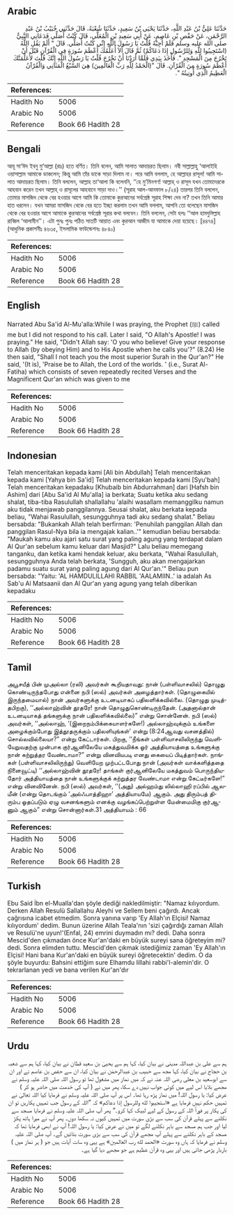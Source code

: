 ## Arabic


<div dir="rtl" lang="ar" style={{fontSize:'larger',backgroundColor:'#f8f9fa',padding:20}}>
حَدَّثَنَا عَلِيُّ بْنُ عَبْدِ اللَّهِ، حَدَّثَنَا يَحْيَى بْنُ سَعِيدٍ، حَدَّثَنَا شُعْبَةُ، قَالَ حَدَّثَنِي خُبَيْبُ بْنُ عَبْدِ الرَّحْمَنِ، عَنْ حَفْصِ بْنِ عَاصِمٍ، عَنْ أَبِي سَعِيدِ بْنِ الْمُعَلَّى، قَالَ كُنْتُ أُصَلِّي فَدَعَانِي النَّبِيُّ صلى الله عليه وسلم فَلَمْ أُجِبْهُ قُلْتُ يَا رَسُولَ اللَّهِ إِنِّي كُنْتُ أُصَلِّي‏.‏ قَالَ ‏"‏ أَلَمْ يَقُلِ اللَّهُ ‏(‏اسْتَجِيبُوا لِلَّهِ وَلِلرَّسُولِ إِذَا دَعَاكُمْ‏)‏ ثُمَّ قَالَ أَلاَ أُعَلِّمُكَ أَعْظَمَ سُورَةٍ فِي الْقُرْآنِ قَبْلَ أَنْ تَخْرُجَ مِنَ الْمَسْجِدِ ‏"‏‏.‏ فَأَخَذَ بِيَدِي فَلَمَّا أَرَدْنَا أَنْ نَخْرُجَ قُلْتُ يَا رَسُولَ اللَّهِ إِنَّكَ قُلْتَ لأُعَلِّمَنَّكَ أَعْظَمَ سُورَةٍ مِنَ الْقُرْآنِ‏.‏ قَالَ ‏"‏‏(‏الْحَمْدُ لِلَّهِ رَبِّ الْعَالَمِينَ‏)‏ هِيَ السَّبْعُ الْمَثَانِي وَالْقُرْآنُ الْعَظِيمُ الَّذِي أُوتِيتُهُ ‏"‏‏.‏
</div>
<div style={{backgroundColor:'#f8f9fa',padding:20, marginBottom: 10}}><table> <thead> <tr> <th>References:</th> <th></th> </tr> </thead> <tbody><tr><td>Hadith No</td><td>5006</td></tr><tr><td>Arabic No</td><td>5006</td></tr><tr><td>Reference</td><td>Book 66 Hadith 28</td></tr></tbody></table></div>

## Bengali


<div dir="ltr" lang="bn" style={{fontSize:'larger',backgroundColor:'#f8f9fa',padding:20}}>
আবূ সা‘ঈদ ইবনু মু‘আল্লা (রাঃ) হতে বর্ণিত। তিনি বলেন, আমি সালাত আদায়রত ছিলাম। নবী সাল্লাল্লাহু ‘আলাইহি ওয়াসাল্লাম আমাকে ডাকলেন; কিন্তু আমি তাঁর ডাকে সাড়া দিলাম না। পরে আমি বললাম, হে আল্লাহর রাসূল! আমি সালাত আদায়রত ছিলাম। তিনি বললেন, আল্লাহ তা‘আলা কি বলেননি, ‘‘হে মু’মিনগণ! আল্লাহ্ ও রাসূল যখন তোমাদেরকে আহবান করেন তখন আল্লাহ্ ও রাসূলের আহবানে সাড়া দাও।’’ (সূরাহ আল-আনফাল ৮/২৪) তারপর তিনি বললেন, তোমার মাসজিদ থেকে বের হওয়ার আগে আমি কি তোমাকে কুরআনের সর্বশ্রেষ্ঠ সূরাহ শিক্ষা দেব না? তখন তিনি আমার হাত ধরলেন। যখন আমরা মাসজিদ থেকে বের হতে ইচ্ছা করলাম তখন আমি বললাম, আপনি তো বলেছেন মাসজিদ থেকে বের হওয়ার আগে আমাকে কুরআনের সর্বশ্রেষ্ঠ সূরার কথা বলবেন। তিনি বললেন, সেটা হলঃ ‘‘আল হামদুলিল্লাহ রাব্বিল ‘আলামীন’’। এটা পুনঃ পুনঃ পঠিত সাতটি আয়াত এবং কুরআন আজীম যা আমাকে দেয়া হয়েছে। [৪৪৭৪] (আধুনিক প্রকাশনীঃ ৪৬৩৫, ইসলামিক ফাউন্ডেশনঃ ৪৮৪০)
</div>
<div style={{backgroundColor:'#f8f9fa',padding:20, marginBottom: 10}}><table> <thead> <tr> <th>References:</th> <th></th> </tr> </thead> <tbody><tr><td>Hadith No</td><td>5006</td></tr><tr><td>Arabic No</td><td>5006</td></tr><tr><td>Reference</td><td>Book 66 Hadith 28</td></tr></tbody></table></div>

## English


<div dir="ltr" lang="en" style={{fontSize:'larger',backgroundColor:'#f8f9fa',padding:20}}>
Narrated Abu Sa'id Al-Mu'alla:While I was praying, the Prophet (ﷺ) called me but I did not respond to his call. Later I said, "O Allah's Apostle! I was praying." He said, "Didn't Allah say: 'O you who believe! Give your response to Allah (by obeying Him) and to His Apostle when he calls you'?" (8.24) He then said, "Shall I not teach you the most superior Surah in the Qur'an?" He said, '(It is), 'Praise be to Allah, the Lord of the worlds. ' (i.e., Surat Al-Fatiha) which consists of seven repeatedly recited Verses and the Magnificent Qur'an which was given to me
</div>
<div style={{backgroundColor:'#f8f9fa',padding:20, marginBottom: 10}}><table> <thead> <tr> <th>References:</th> <th></th> </tr> </thead> <tbody><tr><td>Hadith No</td><td>5006</td></tr><tr><td>Arabic No</td><td>5006</td></tr><tr><td>Reference</td><td>Book 66 Hadith 28</td></tr></tbody></table></div>

## Indonesian


<div dir="ltr" lang="id" style={{fontSize:'larger',backgroundColor:'#f8f9fa',padding:20}}>
Telah menceritakan kepada kami [Ali bin Abdullah] Telah menceritakan kepada kami [Yahya bin Sa'id] Telah menceritakan kepada kami [Syu'bah] Telah menceritakan kepadaku [Khubaib bin Abdurrahman] dari [Hafsh bin Ashim] dari [Abu Sa'id Al Mu'alla] ia berkata; Suatu ketika aku sedang shalat, tiba-tiba Rasulullah shallallahu 'alaihi wasallam memanggilku namun aku tidak menjawab panggilannya. Seusai shalat, aku berkata kepada beliau, "Wahai Rasulullah, sesungguhnya tadi aku sedang shalat." Beliau bersabda: "Bukankah Allah telah berfirman: 'Penuhilah panggilan Allah dan panggilan Rasul-Nya bila ia mengajak kalian..'" kemudian beliau bersabda: "Maukah kamu aku ajari satu surat yang paling agung yang terdapat dalam Al Qur'an sebelum kamu keluar dari Masjid?" Lalu beliau memegang tanganku, dan ketika kami hendak keluar, aku berkata, "Wahai Rasulullah, sesungguhnya Anda telah berkata, 'Sungguh, aku akan mengajarkan padamu suatu surat yang paling agung dari Al Qur'an.'" Beliau pun bersabda: "Yaitu: 'AL HAMDULILLAHI RABBIL 'AALAMIIN..' ia adalah As Sab'u Al Matsaanii dan Al Qur'an yang agung yang telah diberikan kepadaku
</div>
<div style={{backgroundColor:'#f8f9fa',padding:20, marginBottom: 10}}><table> <thead> <tr> <th>References:</th> <th></th> </tr> </thead> <tbody><tr><td>Hadith No</td><td>5006</td></tr><tr><td>Arabic No</td><td>5006</td></tr><tr><td>Reference</td><td>Book 66 Hadith 28</td></tr></tbody></table></div>

## Tamil


<div dir="ltr" lang="ta" style={{fontSize:'larger',backgroundColor:'#f8f9fa',padding:20}}>
அபூசயீத் பின் முஅல்லா (ரலி) அவர்கள் கூறியதாவது: நான் (பள்ளிவாசலில்) தொழுது கொண்டிருந்தபோது என்னை நபி (ஸல்) அவர்கள் அழைத்தார்கள். (தொழுகையில் இருந்தமையால்) நான் அவர்களுக்கு உடனடியாகப் பதிலளிக்கவில்லை. (தொழுது முடித்தபிறகு), ‘‘அல்லாஹ்வின் தூதரே! நான் தொழுதுகொண்டிருந்தேன். (அதனால்தான் உடனடியாகத் தங்களுக்கு நான் பதிலளிக்கவில்லை)” என்று சொன்னேன். நபி (ஸல்) அவர்கள், ‘‘அல்லாஹ், ‘(இறைநம்பிக்கையாளர்களே!) அல்லாஹ்வுக்கும் உங்களை அழைக்கும்போது இத்தூதருக்கும் பதிலளியுங்கள்’ என்று (8:24ஆவது வசனத்தில்) சொல்லவில்லையா?” என்று கேட்டார்கள். பிறகு, ‘‘நீங்கள் பள்ளிவாசலிலிருந்து வெளியேறுவதற்கு முன்பாக குர்ஆனிலேயே மகத்துவமிக்க ஓர் அத்தியாயத்தை உங்களுக்கு நான் கற்றுத்தர வேண்டாமா?” என்று வினவியபடி எனது கையைப் பிடித்தார்கள். நாங்கள் (பள்ளிவாசலிலிருந்து) வெளியேற முற்பட்டபோது நான் (அவர்கள் வாக்களித்ததை நினைவூட்டி) ‘‘அல்லாஹ்வின் தூதரே! தாங்கள் குர்ஆனிலேயே மகத்துவம் பொருந்தியதோர் அத்தியாயத்தை நான் உங்களுக்குக் கற்றுத்தர வேண்டாமா என்று கேட்டீர்களே!” என்று வினவினேன். நபி (ஸல்) அவர்கள், ‘‘(அது) அல்ஹம்து லில்லாஹி ரப்பில் ஆலமீன் (என்று தொடங்கும் ‘அல்ஃபாத்திஹா’ அத்தியாயமே) ஆகும். அது திரும்பத் திரும்ப ஓதப்படும் ஏழு வசனங்களும் எனக்கு வழங்கப்பெற்றுள்ள மேன்மைமிகு குர்ஆனும் ஆகும்” என்று சொன்னார்கள்.31 அத்தியாயம் : 66
</div>
<div style={{backgroundColor:'#f8f9fa',padding:20, marginBottom: 10}}><table> <thead> <tr> <th>References:</th> <th></th> </tr> </thead> <tbody><tr><td>Hadith No</td><td>5006</td></tr><tr><td>Arabic No</td><td>5006</td></tr><tr><td>Reference</td><td>Book 66 Hadith 28</td></tr></tbody></table></div>

## Turkish


<div dir="ltr" lang="tr" style={{fontSize:'larger',backgroundColor:'#f8f9fa',padding:20}}>
Ebu Said İbn el-Mualla'dan şöyle dediği nakledilmiştir: "Namaz kılıyordum. Derken Allah Resulü Sallallahu Aleyhi ve Sellem beni çağırdı. Ancak çağrısına icabet etmedim. Sonra yanına varıp 'Ey Allah'ın Elçisi! Namaz kılıyordum' dedim. Bunun üzerine Allah Teala'nın 'sizi çağırdığı zaman Allah ve Resulü'ne uyun!'(Enfal, 24) emrini duymadın mı? dedi. Daha sonra Mescid'den çıkmadan önce Kur'an'daki en büyük sureyi sana öğreteyim mi? dedi. Sonra elimden tuttu. Mescid'den çıkmak istediğimiz zaman 'Ey Allah'ın Elçisi! Hani bana Kur'an'daki en büyük sureyi öğretecektin' dedim. O da şöyle buyurdu: Bahsini ettiğim sure Elhamdu lillahi rabbi'l-alemin'dir. O tekrarlanan yedi ve bana verilen Kur'an'dır
</div>
<div style={{backgroundColor:'#f8f9fa',padding:20, marginBottom: 10}}><table> <thead> <tr> <th>References:</th> <th></th> </tr> </thead> <tbody><tr><td>Hadith No</td><td>5006</td></tr><tr><td>Arabic No</td><td>5006</td></tr><tr><td>Reference</td><td>Book 66 Hadith 28</td></tr></tbody></table></div>

## Urdu


<div dir="rtl" lang="ur" style={{fontSize:'larger',backgroundColor:'#f8f9fa',padding:20}}>
ہم سے علی بن عبداللہ مدینی نے بیان کیا، کہا ہم سے یحییٰ بن سعید قطان نے بیان کیا، کہا ہم سے شعبہ بن حجاج نے بیان کیا، کہا مجھ سے حبیب بن عبدالرحمٰن نے بیان کیا، ان سے حفص بن عاصم نے اور ان سے ابوسعید بن معلی رضی اللہ عنہ نے کہ میں نماز میں مشغول تھا تو رسول اللہ صلی اللہ علیہ وسلم نے مجھے بلایا اس لیے میں کوئی جواب نہیں دے سکا، پھر میں نے ( آپ کی خدمت میں حاضر ہو کر ) عرض کیا: یا رسول اللہ! میں نماز پڑھ رہا تھا۔ اس پر آپ صلی اللہ علیہ وسلم نے فرمایا کیا اللہ تعالیٰ نے تمہیں حکم نہیں فرمایا ہے «استجيبوا لله وللرسول إذا دعاكم‏» کہ ”اللہ کے رسول جب تمہیں پکاریں تو ان کی پکار پر فوراً اللہ کے رسول کے لیے لبیک کہا کرو۔“ پھر آپ صلی اللہ علیہ وسلم نے فرمایا مسجد سے نکلنے سے پہلے قرآن کی سب سے بڑی سورت میں تمہیں کیوں نہ سکھا دوں۔ پھر آپ نے میرا ہاتھ پکڑ لیا اور جب ہم مسجد سے باہر نکلنے لگے تو میں نے عرض کیا: یا رسول اللہ! آپ نے ابھی فرمایا تھا کہ مسجد کے باہر نکلنے سے پہلے آپ مجھے قرآن کی سب سے بڑی سورت بتائیں گے۔ آپ صلی اللہ علیہ وسلم نے فرمایا کہ ہاں وہ سورت «الحمد لله رب العالمين» ہے یہی وہ سات آیات ہیں جو ( ہر نماز میں ) باربار پڑھی جاتی ہیں اور یہی وہ قرآن عظیم ہے جو مجھے دیا گیا ہے۔
</div>
<div style={{backgroundColor:'#f8f9fa',padding:20, marginBottom: 10}}><table> <thead> <tr> <th>References:</th> <th></th> </tr> </thead> <tbody><tr><td>Hadith No</td><td>5006</td></tr><tr><td>Arabic No</td><td>5006</td></tr><tr><td>Reference</td><td>Book 66 Hadith 28</td></tr></tbody></table></div>